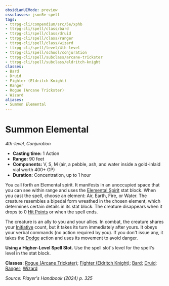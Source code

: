 ```yaml
---
obsidianUIMode: preview
cssclasses: json5e-spell
tags:
- ttrpg-cli/compendium/src/5e/xphb
- ttrpg-cli/spell/class/bard
- ttrpg-cli/spell/class/druid
- ttrpg-cli/spell/class/ranger
- ttrpg-cli/spell/class/wizard
- ttrpg-cli/spell/level/4th-level
- ttrpg-cli/spell/school/conjuration
- ttrpg-cli/spell/subclass/arcane-trickster
- ttrpg-cli/spell/subclass/eldritch-knight
classes:
- Bard
- Druid
- Fighter (Eldritch Knight)
- Ranger
- Rogue (Arcane Trickster)
- Wizard
aliases:
- Summon Elemental
---
```

# Summon Elemental
*4th-level, Conjuration*  


- **Casting time:** 1 Action
- **Range:** 90 feet
- **Components:** V, S, M (air, a pebble, ash, and water inside a gold-inlaid vial worth 400+ GP)
- **Duration:** Concentration, up to 1 hour

You call forth an Elemental spirit. It manifests in an unoccupied space that you can see within range and uses the [Elemental Spirit](Інструменти%20ДМ/CLI/bestiary/elemental/elemental-spirit-xphb.md) stat block. When you cast the spell, choose an element: Air, Earth, Fire, or Water. The creature resembles a bipedal form wreathed in the chosen element, which determines certain details in its stat block. The creature disappears when it drops to 0 [Hit Points](Інструменти%20ДМ/CLI/rules/variant-rules/hit-points-xphb.md) or when the spell ends.

The creature is an ally to you and your allies. In combat, the creature shares your [Initiative](Інструменти%20ДМ/CLI/rules/variant-rules/initiative-xphb.md) count, but it takes its turn immediately after yours. It obeys your verbal commands (no action required by you). If you don't issue any, it takes the [Dodge](Інструменти%20ДМ/CLI/rules/actions.md#Dodge) action and uses its movement to avoid danger.

**Using a Higher-Level Spell Slot.** Use the spell slot's level for the spell's level in the stat block.

**Classes**: [Rogue (Arcane Trickster)](Інструменти%20ДМ/CLI/lists/list-spells-classes-arcane-trickster-xphb.md "subclass=XPHB;class=XPHB"); [Fighter (Eldritch Knight)](Інструменти%20ДМ/CLI/lists/list-spells-classes-eldritch-knight-xphb.md "subclass=XPHB;class=XPHB"); [Bard](Інструменти%20ДМ/CLI/lists/list-spells-classes-bard.md); [Druid](Інструменти%20ДМ/CLI/lists/list-spells-classes-druid.md); [Ranger](Інструменти%20ДМ/CLI/lists/list-spells-classes-ranger.md); [Wizard](Інструменти%20ДМ/CLI/lists/list-spells-classes-wizard.md)

*Source: Player's Handbook (2024) p. 325*